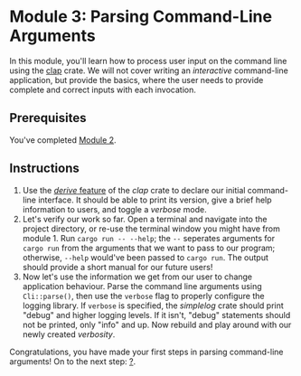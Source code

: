 # Module 3: Parsing Command-Line Arguments

In this module, you'll learn how to process user input on the command line using the [clap](https://docs.rs/clap/latest/clap/) crate.
We will not cover writing an _interactive_ command-line application, but provide the basics, where the user needs to provide complete and correct inputs with each invocation.

## Prerequisites

You've completed [Module 2](./on-my-own-2.md).

## Instructions

1. Use the [_derive_ feature](https://docs.rs/clap/latest/clap/_derive/_tutorial/chapter_0/index.html) of the _clap_ crate to declare our initial command-line interface.
   It should be able to print its version, give a brief help information to users, and toggle a _verbose_ mode.
2. Let's verify our work so far.
   Open a terminal and navigate into the project directory, or re-use the terminal window you might have from module 1.
   Run `cargo run -- --help`; the `--` seperates arguments for `cargo run` from the arguments that we want to pass to our program; otherwise, `--help` would've been passed to `cargo run`.
   The output should provide a short manual for our future users!
3. Now let's use the information we get from our user to change application behaviour.
   Parse the command line arguments using `Cli::parse()`, then use the `verbose` flag to properly configure the logging library.
   If `verbose` is specified, the _simplelog_ crate should print "debug" and higher logging levels.
   If it isn't, "debug" statements should not be printed, only "info" and up.
   Now rebuild and play around with our newly created _verbosity_.

Congratulations, you have made your first steps in parsing command-line arguments!
On to the next step: [?](./on-my-own-4.md).